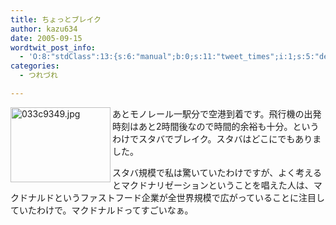 ```yaml
---
title: ちょっとブレイク
author: kazu634
date: 2005-09-15
wordtwit_post_info:
  - 'O:8:"stdClass":13:{s:6:"manual";b:0;s:11:"tweet_times";i:1;s:5:"delay";i:0;s:7:"enabled";i:1;s:10:"separation";s:2:"60";s:7:"version";s:3:"3.7";s:14:"tweet_template";b:0;s:6:"status";i:2;s:6:"result";a:0:{}s:13:"tweet_counter";i:2;s:13:"tweet_log_ids";a:1:{i:0;i:2051;}s:9:"hash_tags";a:0:{}s:8:"accounts";a:1:{i:0;s:7:"kazu634";}}'
categories:
  - つれづれ

---
```

<div class="section">
<p>
<a href="http://image.blog.livedoor.jp/simoom634/imgs/0/3/033c9349.jpg" onclick="__gaTracker('send', 'event', 'outbound-article', 'http://image.blog.livedoor.jp/simoom634/imgs/0/3/033c9349.jpg', '');" target="_blank"><img width="160" align="left" alt="033c9349.jpg" src="http://image.blog.livedoor.jp/simoom634/imgs/0/3/033c9349-s.jpg" class="pict" height="120" border="0" /></a>あとモノレール一駅分で空港到着です。飛行機の出発時刻はあと2時間後なので時間的余裕も十分。というわけでスタバでブレイク。スタバはどこにでもありました。
</p></p> 
  
<p>
    スタバ規模で私は驚いていたわけですが、よく考えるとマクドナリゼーションということを唱えた人は、マクドナルドというファストフード企業が全世界規模で広がっていることに注目していたわけで。マクドナルドってすごいなぁ。
</p>
</div>

